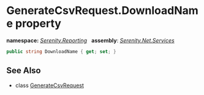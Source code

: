 # GenerateCsvRequest.DownloadName property
**namespace:** *[Serenity.Reporting](../../README.md#serenity.reporting-namespace)*   **assembly**: *[Serenity.Net.Services](../../README.md)*

```csharp
public string DownloadName { get; set; }
```

## See Also

* class [GenerateCsvRequest](../GenerateCsvRequest.md)